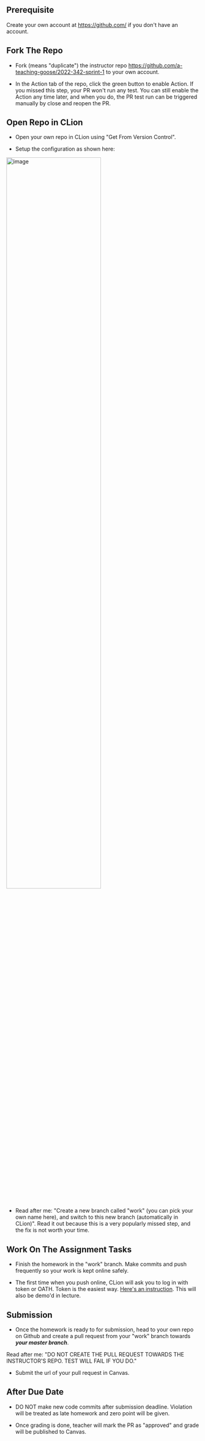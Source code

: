 ## Prerequisite  

Create your own account at https://github.com/ if you don't have an account.

## Fork The Repo

- Fork (means "duplicate") the instructor repo https://github.com/a-teaching-goose/2022-342-sprint-1 to your own account.

- In the Action tab of the repo, click the green button to enable Action. If you missed this step, your PR won't run any test. You can still enable the Action any time later, and when you do, the PR test run can be triggered manually by close and reopen the PR.


## Open Repo in CLion

- Open your own repo in CLion using "Get From Version Control".

- Setup the configuration as shown here:

<img width="70%" alt="image" src="https://user-images.githubusercontent.com/68986408/159604676-abaf5e56-6e5a-4c9f-afcd-a569ada22a82.png">

- Read after me: "Create a new branch called "work" (you can pick your own name here), and switch to this new branch (automatically in CLion)".
Read it out because this is a very popularly missed step, and the fix is not worth your time.

## Work On The Assignment Tasks

- Finish the homework in the "work" branch. Make commits and push frequently so your work is kept online safely. 

- The first time when you push online, CLion will ask you to log in with token or OATH. Token is the easiest way. [Here's an instruction](https://docs.github.com/en/free-pro-team@latest/github/authenticating-to-github/creating-a-personal-access-token). This will also be demo'd in lecture.

## Submission

- Once the homework is ready to for submission, head to your own repo on Github and create a pull request from your "work" branch towards ***your master branch***. 

Read after me: "DO NOT CREATE THE PULL REQUEST TOWARDS THE INSTRUCTOR'S REPO. TEST WILL FAIL IF YOU DO."

- Submit the url of your pull request in Canvas.

## After Due Date

- DO NOT make new code commits after submission deadline. Violation will be treated as late homework and zero point will be given.

- Once grading is done, teacher will mark the PR as "approved" and grade will be published to Canvas.
